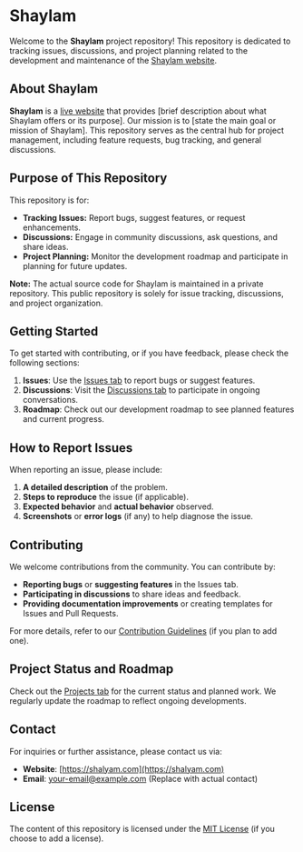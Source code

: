 # Shaylam

Welcome to the **Shaylam** project repository! This repository is dedicated to tracking issues, discussions, and project planning related to the development and maintenance of the [Shaylam website](https://shalyam.com).

## About Shaylam

**Shaylam** is a [live website](https://shalyam.com) that provides [brief description about what Shaylam offers or its purpose]. Our mission is to [state the main goal or mission of Shaylam]. This repository serves as the central hub for project management, including feature requests, bug tracking, and general discussions.

## Purpose of This Repository

This repository is for:
- **Tracking Issues:** Report bugs, suggest features, or request enhancements.
- **Discussions:** Engage in community discussions, ask questions, and share ideas.
- **Project Planning:** Monitor the development roadmap and participate in planning for future updates.

**Note:** The actual source code for Shaylam is maintained in a private repository. This public repository is solely for issue tracking, discussions, and project organization.

## Getting Started

To get started with contributing, or if you have feedback, please check the following sections:

1. **Issues**: Use the [Issues tab](https://github.com/your-username/Shaylam/issues) to report bugs or suggest features.
2. **Discussions**: Visit the [Discussions tab](https://github.com/your-username/Shaylam/discussions) to participate in ongoing conversations.
3. **Roadmap**: Check out our development roadmap to see planned features and current progress.

## How to Report Issues

When reporting an issue, please include:
1. **A detailed description** of the problem.
2. **Steps to reproduce** the issue (if applicable).
3. **Expected behavior** and **actual behavior** observed.
4. **Screenshots** or **error logs** (if any) to help diagnose the issue.

## Contributing

We welcome contributions from the community. You can contribute by:
- **Reporting bugs** or **suggesting features** in the Issues tab.
- **Participating in discussions** to share ideas and feedback.
- **Providing documentation improvements** or creating templates for Issues and Pull Requests.

For more details, refer to our [Contribution Guidelines](CONTRIBUTING.md) (if you plan to add one).

## Project Status and Roadmap

Check out the [Projects tab](https://github.com/your-username/Shaylam/projects) for the current status and planned work. We regularly update the roadmap to reflect ongoing developments.

## Contact

For inquiries or further assistance, please contact us via:
- **Website**: [https://shalyam.com](https://shalyam.com)
- **Email**: [your-email@example.com](mailto:your-email@example.com) (Replace with actual contact)

## License

The content of this repository is licensed under the [MIT License](LICENSE) (if you choose to add a license).
